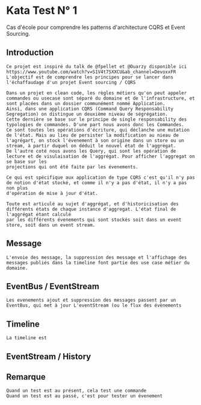 # Kata Test N° 1
Cas d'école pour comprendre les patterns d'architecture CQRS et Event Sourcing.

## Introduction
    Ce projet est inspiré du talk de @fpellet et @Ouarzy disponible ici https://www.youtube.com/watch?v=S1V4t7SXXCU&ab_channel=DevoxxFR
    L'objectif est de comprendre les principes pour se lancer dans l'échaffaudage d'un projet Event sourcing / CQRS
    
    Dans un projet en clean code, les règles métiers qu'on peut appeler commandes ou usecase sont séparé du domaine et de l'infrastructure, et 
    sont placées dans un dossier communément nommé Application. 
    Ainsi, dans une application CQRS (Command Query Responsability Segregation) on distingue un deuxième niveau de ségrégation. 
    Cette dernière se base sur le principe de single responsability des typologies de commandes. D'une part nous avons donc les Commandes.
    Ce sont toutes les opérations d'écriture, qui déclanche une mutation de l'état. Mais au lieu de persister la modification au nieau de 
    l'agrégart, on stock l'évenement à son origine dans un store ou un stream, à partir duquel on déduit le nouvel état de l'aggrégat.
    De l'autre coté nous avons les Query, qui sont les opération de lecture et de visulaisation de l'aggrégat. Pour afficher l'aggregat on se base sur les
    projections qui ont été faite par les évenements.
    
    Ce qui est spécifique aux application de type CQRS c'est qu'il n'y pas de notion d'état stocké, et comme il n'y a pas d'état, il n'y a pas non plus
    d'opération de mise à jour d'état.
    
    Toute est articulé au sujet d'aggrégat, et d'historicisation des différents états de chaque instance d'aggregat. L'état final de l'aggrégat étant calculé
    par les différents évenements qui sont stockés soit dans un event store, soit dans un event stream. 
 
## Message
    L'envoie des message, la suppression des message et l'affichage des messages publiés dans la timeline font partie des use case métier du domaine.

## EventBus / EventStream
    Les evenements ajout et suppression des messages passent par un EventBus, qui met à jour L'eventStream (ou le flux des évènements    

## Timeline
    La timeline est     

## EventStream / History

## Remarque
    Quand un test est au présent, cela test une commande
    Quand un test est au passé, c'est pour tester un évenement